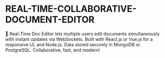 # REAL-TIME-COLLABORATIVE-DOCUMENT-EDITOR
🚀 Real-Time Doc Editor lets multiple users edit documents simultaneously with instant updates via WebSockets. Built with React.js or Vue.js for a responsive UI, and Node.js. Data stored securely in MongoDB or PostgreSQL. Collaborative, fast, and modern!
